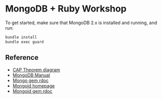 # MongoDB + Ruby Workshop

To get started, make sure that MongoDB 2.x is installed and running, and run:

```bash
bundle install
bundle exec guard
```

## Reference

* [CAP Theorem diagram](http://blog.beany.co.kr/wp-content/uploads/2011/03/nosql_cap.png)
* [MongoDB Manual](http://docs.mongodb.org/manual/)
* [Mongo gem rdoc](http://rubydoc.info/gems/mongo/1.8.4/frames)
* [Mongoid homepage](http://mongoid.org/)
* [Mongoid gem rdoc](http://rubydoc.info/gems/mongoid/3.1.2/frames)
